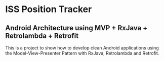 ISS Position Tracker
======================================================================

## Android Architecture using MVP + RxJava + Retrolambda + Retrofit

This is a project to show how to develop clean Android applications using the Model-View-Presenter Pattern
with RxJava, Retrolambda and Retrofit.


